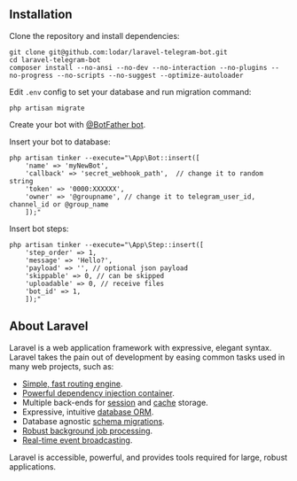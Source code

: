 ## Installation

Clone the repository and install dependencies:

```
git clone git@github.com:lodar/laravel-telegram-bot.git
cd laravel-telegram-bot
composer install --no-ansi --no-dev --no-interaction --no-plugins --no-progress --no-scripts --no-suggest --optimize-autoloader
```

Edit `.env` config to set your database and run migration command:

```
php artisan migrate
```

Create your bot with [@BotFather bot](https://t.me/BotFather).

Insert your bot to database:

```
php artisan tinker --execute="\App\Bot::insert([ 
    'name' => 'myNewBot', 
    'callback' => 'secret_webhook_path',  // change it to random string
    'token' => '0000:XXXXXX',
    'owner' => '@groupname', // change it to telegram_user_id, channel_id or @group_name 
    ]);"
```

Insert bot steps:

```
php artisan tinker --execute="\App\Step::insert([ 
    'step_order' => 1,
    'message' => 'Hello?',
    'payload' => '', // optional json payload
    'skippable' => 0, // can be skipped
    'uploadable' => 0, // receive files
    'bot_id' => 1,
    ]);"
```


## About Laravel

Laravel is a web application framework with expressive, elegant syntax. Laravel takes the pain out of development by easing common tasks used in many web projects, such as:

- [Simple, fast routing engine](https://laravel.com/docs/routing).
- [Powerful dependency injection container](https://laravel.com/docs/container).
- Multiple back-ends for [session](https://laravel.com/docs/session) and [cache](https://laravel.com/docs/cache) storage.
- Expressive, intuitive [database ORM](https://laravel.com/docs/eloquent).
- Database agnostic [schema migrations](https://laravel.com/docs/migrations).
- [Robust background job processing](https://laravel.com/docs/queues).
- [Real-time event broadcasting](https://laravel.com/docs/broadcasting).

Laravel is accessible, powerful, and provides tools required for large, robust applications.

